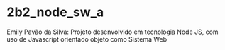 # 2b2_node_sw_a
Emily Pavão da Silva: Projeto desenvolvido em tecnologia Node JS, com uso de Javascript orientado objeto como Sistema Web
